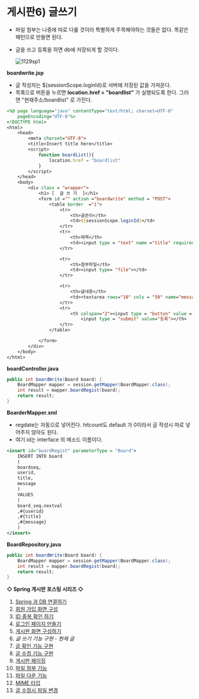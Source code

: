 # 게시판6) 글쓰기

- 파일 첨부는 나중에 따로 다룰 것이라 특별하게 주목해야하는 것들은 없다. 똑같은 패턴으로 만들면 된다. 

- 글을 쓰고 등록을 하면 db에 저장되게 할 것이다.

  ![1129sp1](https://user-images.githubusercontent.com/37058233/101340809-94228300-38c3-11eb-9992-a1031b7b6a53.gif)

**boardwrite.jsp**

- 글 작성자는 ${sessionScope.loginId}로 서버에 저장된 값을 가져온다.
- 목록으로 버튼을 누르면 **location.href = "boardlist"** 가 실행되도록 한다. 그러면 "현재주소/boardlist" 로 가진다. 

```jsp
<%@ page language="java" contentType="text/html; charset=UTF-8"
    pageEncoding="UTF-8"%>
<!DOCTYPE html>
<html>
    <head>
        <meta charset="UTF-8">
        <title>Insert title here</title>
        <script>
            function boardList(){
                location.href = "boardlist"
            }
        </script>
    </head>
    <body>
        <div class = "wrapper">
            <h1> [  글 쓰 기  ]</h1>
            <form id ="" action ="boardwrite" method = "POST">
                <table border  ="1">
                    <tr>
                        <th>글쓴이</th>
                        <td>${sessionScope.loginId}</td>
                    </tr>
                    <tr>
                        <th>제목</th>
                        <td><input type = "text" name ="title" required></td>
                    </tr>

                    <tr>
                        <th>첨부파일</th>
                        <td><input type= "file"></td>
                    </tr>

                    <tr>
                        <th>글내용</th>
                        <td><textarea rows="10" cols = "50" name="message"required></textarea></td>
                    </tr>
                    <tr>
                        <th colspan="2"><input type = "button" value = "목록으로" onclick = "boardList();">&nbsp;
                            <input type = "submit" value="등록"></th>
                    </tr>
                </table>

            </form>
        </div>
    </body>
</html>
```

**boardController.java**

```java
public int boardWrite(Board board) {
    BoardMapper mapper = session.getMapper(BoardMapper.class);
    int result = mapper.boardRegist(board);
    return result;
}
```

**BoarderMapper.xml**

- regdate는 자동으로 넣어진다. hitcount도 default 가 0이라서 글 작성시 따로 넣어주지 않아도 된다.
- 여기 id는 interface 의 메소드 이름이다. 

```xml
<insert id="boardRegist" parameterType = "Board">
    INSERT INTO board
    (
    boardseq,
    userid,
    title,
    message
    )
    VALUES
    (
    board_seq.nextval
    ,#{userid}
    ,#{title}
    ,#{message}
    )
</insert>
```

**BoardRepository.java**

```java
public int boardWrite(Board board) {
    BoardMapper mapper = session.getMapper(BoardMapper.class);
    int result = mapper.boardRegist(board);
    return result;
}
```

**◇ Spring 게시판 포스팅 시리즈 ◇**

1. [Spring 과 DB 연결하기](https://yejip.com/web/2020-11-24-게시판1/) 
2. [회원 가입 화면 구성](https://yejip.com/web/2020-11-25-게시판2/) 
3. [ID 중복 확인 하기](https://yejip.com/web/2020-11-26-게시판3/) 
4. [로그인 페이지 만들기](https://yejip.com/web/2020-11-27-게시판4/) 
5. [게시판 화면 구성하기](https://yejip.com/web/2020-11-28-게시판5/) 
6. *글 쓰기 기능 구현 - 현재 글*
7. [글 확인 기능 구현](https://yejip.com/web/2020-11-30-게시판7/) 
8. [글 수정 기능 구현](https://yejip.com/web/2020-12-01-게시판8/) 
9. [게시판 페이징](https://yejip.com/web/2020-12-02-게시판9/) 
10. [파일 첨부 기능](https://yejip.com/web/2020-12-03-게시판10/) 
11. [파일 다운 기능](https://yejip.com/web/2020-12-04-게시판11/) 
12. [MIME 타입](https://yejip.com/web/2020-12-06-게시판12/) 
13. [글 수정시 파일 변경](https://yejip.com/web/2020-12-07-게시판13/)